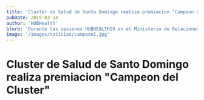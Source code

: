 ```yaml
---
title: 'Cluster de Salud de Santo Domingo realiza premiacion "Campeon del Cluster"'
pubDate: 2019-03-14
author: 'HUBHealth'
blurb: 'Durante las sesiones HUBHEALTH19 en el Ministerio de Relaciones Exteriores. El Cluster de Salud de Santo Domingo (CSSD) lanzó su primera ronda de reconociniento a lideres y colaboradores excepcionales.'
image: '/images/noticias/campeon1.jpg'
---
```


# Cluster de Salud de Santo Domingo realiza premiacion "Campeon del Cluster"
